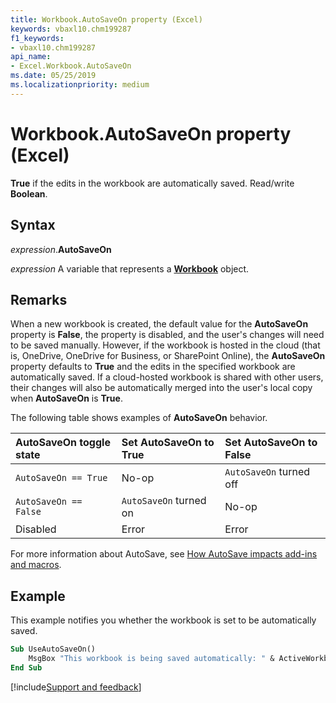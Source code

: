 ```yaml
---
title: Workbook.AutoSaveOn property (Excel)
keywords: vbaxl10.chm199287
f1_keywords:
- vbaxl10.chm199287
api_name:
- Excel.Workbook.AutoSaveOn
ms.date: 05/25/2019
ms.localizationpriority: medium
---
```



# Workbook.AutoSaveOn property (Excel)

**True** if the edits in the workbook are automatically saved. Read/write **Boolean**.

## Syntax

_expression_.**AutoSaveOn**

_expression_ A variable that represents a **[Workbook](Excel.Workbook.md)** object.

## Remarks

When a new workbook is created, the default value for the **AutoSaveOn** property is **False**, the property is disabled, and the user's changes will need to be saved manually. However, if the workbook is hosted in the cloud (that is, OneDrive, OneDrive for Business, or SharePoint Online), the **AutoSaveOn** property defaults to **True** and the edits in the specified workbook are automatically saved. If a cloud-hosted workbook is shared with other users, their changes will also be automatically merged into the user's local copy when **AutoSaveOn** is **True**.

The following table shows examples of **AutoSaveOn** behavior.

|AutoSaveOn toggle state|Set AutoSaveOn to True|Set AutoSaveOn to False|
|:-----|:-----|:-----|
|`AutoSaveOn == True`|No-op|`AutoSaveOn` turned off|
|`AutoSaveOn == False`|`AutoSaveOn` turned on|No-op|
|Disabled|Error|Error|

For more information about AutoSave, see [How AutoSave impacts add-ins and macros](../Library-Reference/Concepts/how-autosave-impacts-addins-and-macros.md).

## Example

This example notifies you whether the workbook is set to be automatically saved.

```vb
Sub UseAutoSaveOn()
    MsgBox "This workbook is being saved automatically: " & ActiveWorkbook.AutoSaveOn
End Sub
```



[!include[Support and feedback](~/includes/feedback-boilerplate.md)]